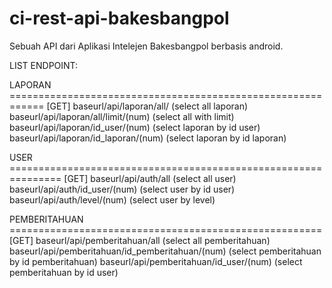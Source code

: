 # ci-rest-api-bakesbangpol
 Sebuah API dari Aplikasi Intelejen Bakesbangpol berbasis android.

LIST ENDPOINT:

LAPORAN ============================================================
[GET]
baseurl/api/laporan/all/ (select all laporan)
baseurl/api/laporan/all/limit/(num) (select all with limit)
baseurl/api/laporan/id_user/(num) (select laporan by id user)
baseurl/api/laporan/id_laporan/(num) (select laporan by id laporan)

USER ===============================================================
[GET]
baseurl/api/auth/all (select all user)
baseurl/api/auth/id_user/(num) (select user by id user)
baseurl/api/auth/level/(num) (select user by level)

PEMBERITAHUAN ======================================================
[GET]
baseurl/api/pemberitahuan/all (select all pemberitahuan)
baseurl/api/pemberitahuan/id_pemberitahuan/(num) (select pemberitahuan by id pemberitahuan)
baseurl/api/pemberitahuan/id_user/(num) (select pemberitahuan by id user)